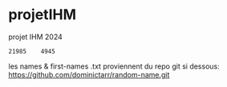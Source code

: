# projetIHM
projet IHM 2024

    21985    4945
les names & first-names .txt proviennent du repo git si dessous:
https://github.com/dominictarr/random-name.git

